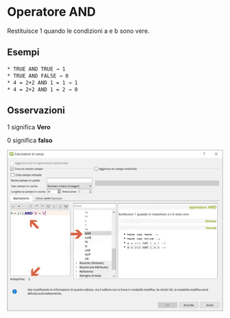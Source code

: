 # Operatore AND

Restituisce 1 quando le condizioni a e b sono vere.

## Esempi
```
* TRUE AND TRUE → 1
* TRUE AND FALSE → 0
* 4 = 2+2 AND 1 = 1 → 1
* 4 = 2+2 AND 1 = 2 → 0
```

## Osservazioni

1 significa **Vero**

0 significa **falso**

![](/img/operatori/AND1.png)